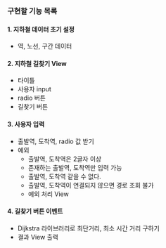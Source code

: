 ### 구현할 기능 목록

#### 1. 지하철 데이터 초기 설정

- 역, 노선, 구간 데이터

#### 2. 지하철 길찾기 View

- 타이틀
- 사용자 input
- radio 버튼
- 길찾기 버튼

#### 3. 사용자 입력

- 출발역, 도착역, radio 값 받기
- 예외
  - 출발역, 도착역은 2글자 이상
  - 존재하는 출발역, 도착역만 입력 가능
  - 출발역, 도착역 같을 수 없다.
  - 출발역, 도착역이 연결되지 않으면 경로 조회 불가
  - 예외 처리 View

#### 4. 길찾기 버튼 이벤트

- Dijkstra 라이브러리로 최단거리, 최소 시간 거리 구하기
- 결과 View 출력
